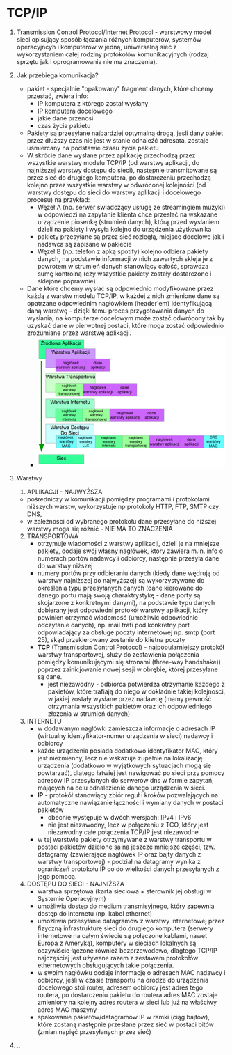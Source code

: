 # TCP/IP
1. Transmission Control Protocol/Internet Protocol - warstwowy model sieci opisujący sposób łączania różnych komputerów, systemów operacyjncyh i komputerów w jedną, uniwersalną sieć z wykorzystaniem całej rodziny protokołów komunikacyjnych (rodzaj sprzętu jak i oprogramowania nie ma znaczenia). 
2. Jak przebiega komunikacja?
   * pakiet - specjalnie "opakowany" fragment danych, które chcemy przesłać, zwiera info:
     * IP komputera z którego został wysłany
     * IP komputera docelowego
     * jakie dane przenosi
     * czas życia pakietu
   * Pakiety są przesyłane najbardziej optymalną drogą, jesli dany pakiet przez dłuższy czas nie jest w stanie odnaleźć adresata, zostaje uśmiercany na podstawie czasu życia pakietu
   * W skrócie dane wysłane przez aplikację przechodzą przez wszystkie warstwy modelu TCP/IP (od warstwy aplikacji, do najniższej warstwy dostępu do sieci), następnie transmitowane są przez sieć do drugiego komputera, po dostarczeniu przechodzą kolejno przez wszystkie warstwy w odwróconej kolejności (od warstwy dostępu do sieci do warstwy aplikacji i docelowego procesu) na przykład:
     * Węzeł A (np. serwer świadczący usługę ze streamingiem muzyki) w odpowiedzi na zapytanie klienta chce przesłać na wskazane urządzenie piosenkę (strumień danych), którą przed wysłaniem dzieli na pakiety i wysyła kolejno do urządzenia użytkownika
     * pakiety przesyłane są przez sieć rozległą, miejsce docelowe jak i nadawca są zapisane w pakiecie
     * Węzeł B (np. telefon z apką spotify) kolejno odbiera pakiety danych, na podstawie informacji w nich zawartych skleja je z powrotem w strumień danych stanowiący całość, sprawdza sumę kontrolną (czy wszystkie pakiety zostały dostarczone i sklejone poprawnie)
   * Dane które chcemy wysłać są odpowiednio modyfikowane przez każdą z warstw modelu TCP/IP, w każdej z nich zmienione dane są opatrzane odpowiednim nagłówkiem (header'em) identyfikującą daną warstwę - dzięki temu proces przygotowania danych do wysłania, na komputerze docelowym może zostać odwrócony tak by uzyskać dane w pierwotnej postaci, które moga zostać odpowiednio zrozumiane przez warstwę aplikacji.
     * ![alt text](./tcpip_flow_send_pl.png)
3. Warstwy
   1.  APLIKACJI - NAJWYŻSZA
      * pośredniczy w komunikacji pomiędzy programami i protokołami niższych warstw, wykorzystuje np protokoły HTTP, FTP, SMTP czy DNS,
      * w zależności od wybranego protokołu dane przesyłane do niższej warstwy moga się różnić - NIE MA TO ZNACZENIA
   2. TRANSPORTOWA
      * otrzymuje wiadomości z warstwy aplikacji, dzieli je na mniejsze pakiety, dodaje swój własny nagłówek, który zawiera m.in. info o numerach portów nadawcy i odbiorcy, następnie przesyła dane do warstwy niższej
      * numery portów przy odbieraniu danych (kiedy dane wędrują od warstwy najniższej do najwyższej) są wykorzystywane do określenia typu przesyłanych danych (dane kierowane do danego portu mają swoją charaktrystykę - dane porty są skojarzone z konkretnymi danymi), na podstawie typu danych dobierany jest odpowiedni protokół warstwy aplikacji, który powinien otrzymać wiadomość (umożliwić odpowiednie odczytanie danych), np. mail trafi pod konkretny port odpowiadający za obsługe poczty internetowej np. smtp (port 25), skąd przekierowany zostanie do klietna poczty
      * **TCP** (Transmission Control Protocol) - najpopularniejszy protokół warstwy transportowej, służy do zestawienia połączenia pomiędzy komunikującymi się stronami (three-way handshake)) poprzez zainicjowanie nowej sesji w obrębie, której przesyłane są dane.
        * jest niezawodny - odbiorca potwierdza otrzymanie każdego z pakietów, które trafiają do niego w dokładnie takiej kolejności, w jakiej zostały wysłane przez nadawcę (mamy pewność otrzymania wszystkich pakietów oraz ich odpowiedniego złożenia w strumień danych)
   3. INTERNETU
      * w dodawanym nagłówki zamieszcza informacje o adresach IP (wirtualny identyfikator-numer urządzenia w sieci) nadawcy i odbiorcy
      * każde urządzenia posiada dodatkowo identyfikator MAC, który jest niezmienny, lecz nie wskazuje zupełnie na lokalizację urządzenia (dodatkowo w wyjątkowych sytuacjach mogą się powtarzać), dlatego łatwiej jest nawigować po sieci przy pomocy adresów IP przesyłanych do serwerów dns w formie zapytań, mających na celu odnalezienie danego urządzenia w sieci.
      * **IP** - protokół stanowiący zbiór reguł i kroków pozwalających na automatyczne nawiązanie łączności i wymiany danych w postaci pakietów
        * obecnie występuje w dwóch wersjach: IPv4 i IPv6
        * nie jest niezawodny, lecz w połączeniu z TCO, który jest niezawodny całe połączenia TCP/IP jest niezawodne
      * w tej warstwie pakiety otrzymywane z warstwy transportu w postaci pakietów dzielone sa na jeszcze mniejsze części, tzw. datagramy (zawierające nagłówek IP oraz bajty danych z warstwy transportowej) - podział na datagramy wynika z ograniczeń protokołu IP co do wielkości danych przesyłanych z jego pomocą.
   4. DOSTĘPU DO SIECI - NAJNIŻSZA
      * warstwa sprzętowa (karta sieciowa + sterownik jej obsługi w Systemie Operacyjnym) 
      * umożliwia dostęp do medium transmisyjnego, który zapewnia dostęp do internetu (np. kabel ethernet)
      * umożliwia przesyłanie datagramów z warstwy internetowej przez fizyczną infrastrukturę sieci do drugiego komputera (serwery internetowe na całym świecie są połączone kablami, nawet Europa z Ameryką), komputery w sieciach lokalnych są oczywiście łączone również bezprzewodowo, dlagtego TCP/IP najczęściej jest używane razem z zestawem protokołów ethernetowych obsługujących takie połączenia.
      * w swoim nagłówku dodaje informację o adresach MAC nadawcy i odbiorcy, jeśli w czasie transportu na drodze do urządzenia docelowego stoi router, adresem odbiorcy jest adres tego routera, po dostarczeniu pakietu do routera adres MAC zostaje zmieniony na kolejny adres routera w sieci lub już na właściwy adres MAC maszyny
      * spakowanie pakietów/datagramów IP w ramki (ciąg bajtów), które zostaną następnie przesłane przez sieć w postaci bitów (zmian napięć przesyłanych przez sieć)
   
4. ..
